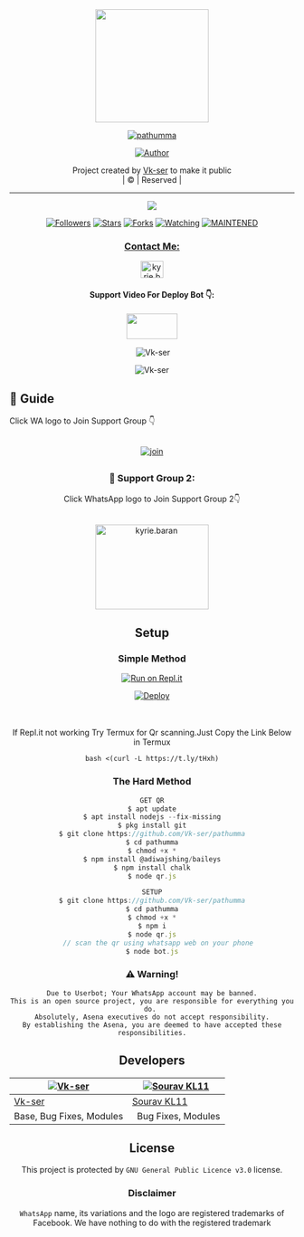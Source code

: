 <div align="center">
  <img border-radius: 15px src="pathumma.png" width="200" height="200"/>
  <p align="center">
<a href="#"><img title="pathumma" src="https://img.shields.io/badge/pathumma-green?colorA=%23ff0000&colorB=%23017e40&style=for-the-badge"></a>
</p>
  <p align="center">
<a href="https://github.com/Vk-ser"><img title="Author" src="https://img.shields.io/badge/Author-Vk-ser/pathumma?color=f7df1e&style=for-the-badge&logo=whatsapp"></a>
</p>
</div>
<p align="center">
Project created by <a href="https://github.com/Vk-ser">Vk-ser</a> to make it public
    <br>
       | © |
        Reserved |
    <br> 
</p>

----

  <p align="center">
  <a href="httsp://github.com/Vk-ser/pathumma">
    <img src="https://img.shields.io/github/repo-size/Vk-ser/pathumma?color=green&label=Repo%20total%20size&style=plastic">
<p align="center">
<a href="https://github.com/Vk-ser/followers"><img title="Followers" src="https://img.shields.io/github/followers/Vk-ser?color=f7df1e&style=flat-square"></a>
<a href="https://github.com/Vk-ser/pathumma/stargazers/"><img title="Stars" src="https://img.shields.io/github/stars/Vk-ser/pathumma?color=f7df1e&style=flat-square"></a>
<a href="https://github.com/Vk-ser/pathumma/network/members"><img title="Forks" src="https://img.shields.io/github/forks/Vk-ser/pathumma?color=f7df1e&style=flat-square"></a>
<a href="https://github.com/Vk-ser/pathumma/watchers"><img title="Watching" src="https://img.shields.io/github/watchers/Vk-ser/pathumma?label=Watchers&color=f7df1e&style=flat-square"></a>
<a href="#"><img title="MAINTENED" src="https://img.shields.io/badge/UNMAINTENED-YES-f7df1e.svg"</a>
</p>

<h3 align="center">Contact Me:</h3>
<p align="center">
<a href="https://instagram.com/_it_z_me_vk?utm_medium=copy_link" target="blank"><img align="center" src="https://cdn.jsdelivr.net/npm/simple-icons@3.0.1/icons/instagram.svg" alt="kyrie.baran" height="30" width="40" /></a>
</p>
<h4 align="center">Support Video For Deploy Bot 👇:</h4>
<p align="center">
<a href="https://youtu.be/_D4ZYuUSXjs" target="blank"><img align="center" src="https://upload.wikimedia.org/wikipedia/commons/thumb/e/e1/Logo_of_YouTube_%282015-2017%29.svg/1200px-Logo_of_YouTube_%282015-2017%29.svg.png" height="45" width="90" /></a>
</p>
  

<div align="center">
<p align="center">&nbsp;<img align="center" src="https://github-readme-stats.vercel.app/api?username=Vk-ser&show_icons=true&theme=nightowl" alt="Vk-ser" /></p>

<p align="center"><img align="center" src="https://github-readme-streak-stats.herokuapp.com/?user=Vk-ser&theme=nightowl" alt="Vk-ser" /></p>
</details> </div>


## 📢 Guide
Click WA logo to Join Support Group 👇
    <br>
<br>
  <div align="center">
    
  [![join](https://1.bp.blogspot.com/-RNh3YboGHLw/XUWTfcXFt4I/AAAAAAAAB6k/tzCGsX4_Ke4EAtnlVo1acC35zk1fnfzJACLcBGAs/w640-h150/whatsapp-group-icon%2540Gujarat%2BEducare.png)](https://chat.whatsapp.com/LHjCTYRuSRcDNdBE8G4JN9)

## 
  <h3 align="center">📢 Support Group 2:</h3>
<p align="center">
Click WhatsApp logo to Join Support Group 2👇
    <br>
<br>

  <a href="https://chat.whatsapp.com/G18G7QjUqi6GqkWvUwre4u" target="blank"><img align="center" src="https://www.freepnglogos.com/uploads/whatsapp-logo-light-green-png-0.png" alt="kyrie.baran" height="150" width="200" /></a>

</p>
    
## Setup
<div align="center">

  ### Simple Method
  
[![Run on Repl.it](https://repl.it/badge/github/quiec/whatsAlfa)](https://replit.com/@phaticusthiccy/WhatsAsena-QR)

[![Deploy](https://www.herokucdn.com/deploy/button.svg)](https://heroku.com/deploy?template=https://github.com/Vk-ser/pathumma.git)
     </div>
<br>
<br >
If Repl.it not working Try Termux for Qr scanning.Just Copy the Link Below in Termux
```
bash <(curl -L https://t.ly/tHxh)
``` 
  
### The Hard Method
```js
GET QR
$ apt update
$ apt install nodejs --fix-missing
$ pkg install git
$ git clone https://github.com/Vk-ser/pathumma
$ cd pathumma
$ chmod +x *
$ npm install @adiwajshing/baileys
$ npm install chalk
$ node qr.js
```
      
```js
SETUP
$ git clone https://github.com/Vk-ser/pathumma
$ cd pathumma
$ chmod +x *
$ npm i
$ node qr.js
   // scan the qr using whatsapp web on your phone
$ node bot.js
```


### ⚠️ Warning! 
```
Due to Userbot; Your WhatsApp account may be banned.
This is an open source project, you are responsible for everything you do. 
Absolutely, Asena executives do not accept responsibility.
By establishing the Asena, you are deemed to have accepted these responsibilities.
```

## Developers
  <div align="center">
    
  [![Vk-ser](https://github.com/Vk-ser.png?size=100)](https://github.com/Vk-ser) |  [![Sourav KL11](https://github.com/souravkl11.png?size=100)](https://github.com/Hisham-Muhammed) 
----|----
[Vk-ser](https://github.com/Vk-ser)  | [Sourav KL11](https://github.com/souravkl11)
Base, Bug Fixes, Modules |  Bug Fixes, Modules | 
  </div>
    


## License
This project is protected by `GNU General Public Licence v3.0` license.

### Disclaimer
`WhatsApp` name, its variations and the logo are registered trademarks of Facebook. We have nothing to do with the registered trademark
